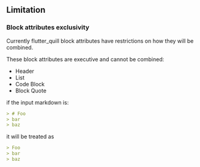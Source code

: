 ## Limitation


### Block attributes exclusivity

Currently flutter_quill block attributes have restrictions
on how they will be combined. 

These block attributes are executive and cannot be combined:
- Header
- List
- Code Block
- Block Quote

if the input markdown is:
```markdown
> # Foo
> bar
> baz
```

it will be treated as
```markdown
> Foo
> bar
> baz
```